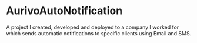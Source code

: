 # AurivoAutoNotification
A project I created, developed and deployed to a company I worked for which sends automatic notifications to specific clients using Email and SMS.
